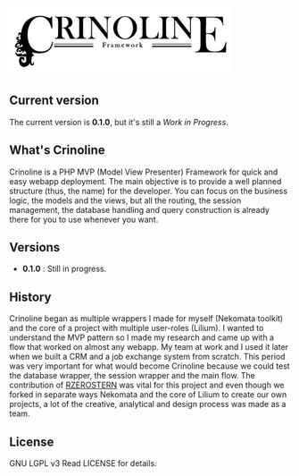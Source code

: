 ![Crinoline Framework](https://raw.githubusercontent.com/yagarasu/crinoline/master/Branding/Logo.jpg "Logo")

## Current version
The current version is **0.1.0**, but it's still a *Work in Progress*.

## What's Crinoline
Crinoline is a PHP MVP (Model View Presenter) Framework for quick and easy webapp deployment. The main objective is to provide a well planned structure (thus, the name) for the developer. You can focus on the business logic, the models and the views, but all the routing, the session management, the database handling and query construction is already there for you to use whenever you want.

## Versions
* **0.1.0** : Still in progress.

## History
Crinoline began as multiple wrappers I made for myself (Nekomata toolkit) and the core of a project with multiple user-roles (Lilium). I wanted to understand the MVP pattern so I made my research and came up with a flow that worked on almost any webapp. My team at work and I used it later when we built a CRM and a job exchange system from scratch. This period was very important for what would become Crinoline because we could test the database wrapper, the session wrapper and the main flow.
The contribution of [RZEROSTERN](https://github.com/RZEROSTERN/) was vital for this project and even though we forked in separate ways Nekomata and the core of Lilium to create our own projects, a lot of the creative, analytical and design process was made as a team.

## License
GNU LGPL v3
Read LICENSE for details.
